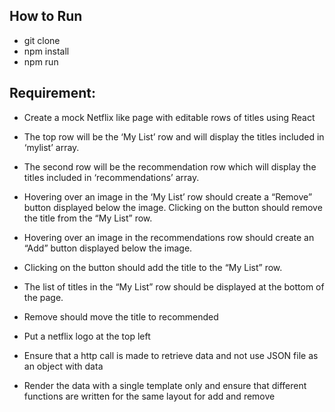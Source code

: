 ## How to Run
* git clone
* npm install
* npm run


## Requirement:
 * Create a mock Netflix like page with editable rows of titles using React

 * The top row will be the ‘My List’ row and will display the titles included in ‘mylist’ array. 
 
 * The second row will be the recommendation row which will display the titles included in ‘recommendations’ array.
 
 * Hovering over an image in the ‘My List’ row should create a “Remove” button displayed below
    the image. Clicking on the button should remove the title from the “My List” row.
     
 * Hovering over an image in the recommendations row should create an “Add” button displayed below the image. 
 * Clicking on the button should add the title to the “My List” row.
     
 * The list of titles in the “My List” row should be displayed at the bottom of the page.
    
 * Remove should move the title to recommended
 * Put a netflix logo at the top left
 * Ensure that a http call is made to retrieve data and not use JSON file as an object with data
 * Render the data with a single template only and ensure that different functions are written for the same layout for add and remove


